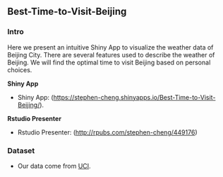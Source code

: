 ## Best-Time-to-Visit-Beijing

### Intro

Here we present an intuitive Shiny App to visualize the weather data of Beijing City. There are several features used to describe the weather of Beijing. We will find the optimal time to visit Beijing based on personal choices.

**Shiny App**

* Shiny App: (https://stephen-cheng.shinyapps.io/Best-Time-to-Visit-Beijing/).

**Rstudio Presenter**

* Rstudio Presenter: (http://rpubs.com/stephen-cheng/449176)


### Dataset

* Our data come from [UCI](https://archive.ics.uci.edu/ml/datasets/Beijing+PM2.5+Data).
